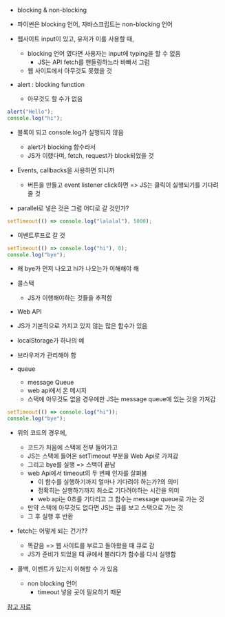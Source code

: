 - blocking & non-blocking

- 파이썬은 blocking 언어, 자바스크립트는 non-blocking 언어

- 웹사이트 input이 있고, 유저가 이를 사용할 때,

  - blocking 언어 였다면 사용자는 input에 typing을 할 수 없음
    - JS는 API fetch를 핸들링하느라 바빠서 그럼
  - 웹 사이트에서 아무것도 못했을 것

- alert : blocking function
  - 아무것도 할 수가 없음

```javascript
alert("Hello");
console.log("hi");
```

- 블록이 되고 console.log가 실행되지 않음

  - alert가 blocking 함수라서
  - JS가 이랬다며, fetch, request가 block되었을 것

- Events, callbacks을 사용하면 되니까

  - 버튼을 만들고 event listener click하면 => JS는 클릭이 실행되기를 기다려 줄 것

- parallel로 넣은 것은 그럼 어디로 갈 것인가?

```javascript
setTimeout(() => console.log("lalalal"), 5000);
```

- 이벤트루프로 갈 것

```javascript
setTimeout(() => console.log("hi"), 0);
console.log("bye");
```

- 왜 bye가 먼저 나오고 hi가 나오는가 이해해야 해

- 콜스택

  - JS가 이행해야하는 것들을 추적함

- Web API
- JS가 기본적으로 가지고 있지 않는 많은 함수가 있음
- localStorage가 하나의 예
- 브라우저가 관리해야 함

- queue
  - message Queue
  - web api에서 온 메시지
  - 스택에 아무것도 없을 경우에만 JS는 message queue에 있는 것을 가져감

```javascript
setTimeout(() => console.log("hi"));
console.log("bye");
```

- 위의 코드의 경우에,

  - 코드가 처음에 스택에 전부 들어가고
  - JS는 스택에 들어온 setTimeout 부분을 Web Api로 가져감
  - 그리고 bye를 실행 => 스택이 끝남
  - web Api에서 timeout의 두 번째 인자를 살펴봄
    - 이 함수를 실행하기까지 얼마나 기다려야 하는가?의 의미
    - 정확히는 실행하기까지 최소로 기다려야하는 시간을 의미
    - web api는 0초를 기다리고 그 함수는 message queue로 가는 것
  - 만약 스택에 아무것도 없다면 JS는 큐를 보고 스택으로 가는 것
  - 그 후 실행 후 반환

- fetch는 어떻게 되는 건가??

  - 똑같음 => 웹 사이트를 부르고 돌아왔을 때 큐로 감
  - JS가 준비가 되었을 때 큐에서 불러다가 함수를 다시 실행함

- 콜백, 이벤트가 있는지 이해할 수 가 있음
  - non blocking 언어
    - timeout 넣을 곳이 필요하기 때문

[참고 자료](https://www.youtube.com/watch?v=ZlCYIMVMMX8)
